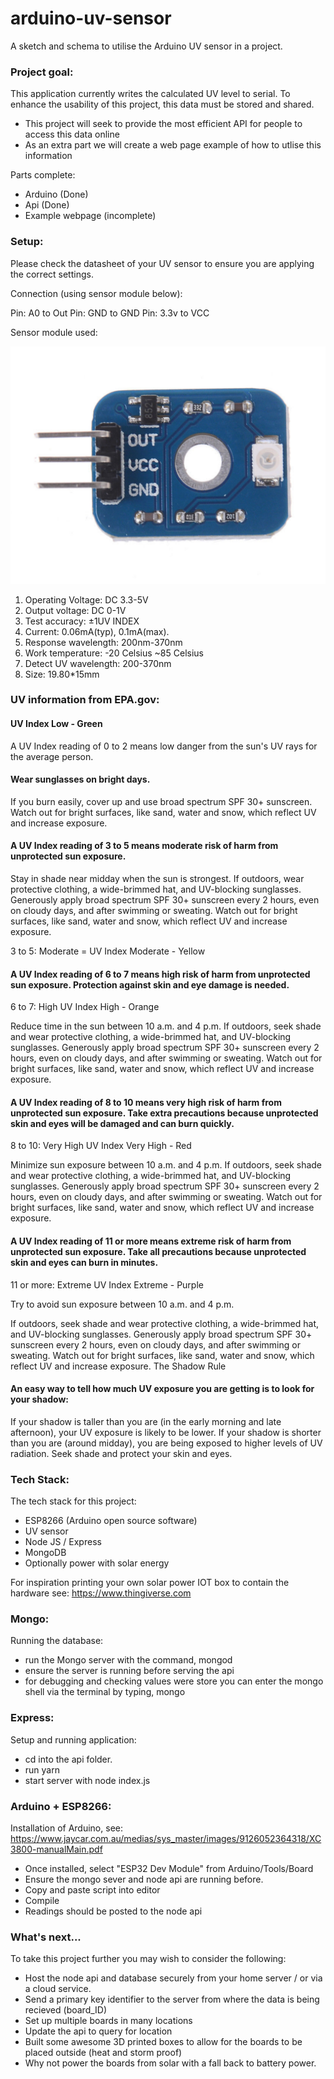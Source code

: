 # arduino-uv-sensor
A sketch and schema to utilise the Arduino UV sensor in a project.

### Project goal:

This application currently writes the calculated UV level to serial. To enhance the usability of this project, this data must be stored and shared. 

- This project will seek to provide the most efficient API for people to access this data online
- As an extra part we will create a web page example of how to utlise this information

Parts complete:

- Arduino (Done)
- Api (Done)
- Example webpage (incomplete)

### Setup:

Please check the datasheet of your UV sensor to ensure you are applying the correct settings.

Connection (using sensor module below):

Pin: A0 to Out
Pin: GND to GND
Pin: 3.3v to VCC

Sensor module used:

![alt text](https://github.com/nicktaras/arduino-uv-sensor/blob/master/images/uv_sensor_module.png?raw=true)

1. Operating Voltage:  DC 3.3-5V
2. Output voltage:  DC 0-1V
3. Test accuracy:  ±1UV INDEX
4. Current:  0.06mA(typ), 0.1mA(max).
5. Response wavelength:  200nm-370nm
6. Work temperature:  -20 Celsius ~85 Celsius
7. Detect UV wavelength:  200-370nm
8. Size: 19.80*15mm

### UV information from EPA.gov:

#### UV Index Low - Green
A UV Index reading of 0 to 2 means low danger from the sun's UV rays for the average person.
 
#### Wear sunglasses on bright days.
If you burn easily, cover up and use broad spectrum SPF 30+ sunscreen.
Watch out for bright surfaces, like sand, water and snow, which reflect UV and increase exposure.

#### A UV Index reading of 3 to 5 means moderate risk of harm from unprotected sun exposure.

Stay in shade near midday when the sun is strongest.
If outdoors, wear protective clothing, a wide-brimmed hat, and UV-blocking sunglasses.
Generously apply broad spectrum SPF 30+ sunscreen every 2 hours, even on cloudy days, and after swimming or sweating. 
Watch out for bright surfaces, like sand, water and snow, which reflect UV and increase exposure.

3 to 5: Moderate = UV Index Moderate - Yellow

#### A UV Index reading of 6 to 7 means high risk of harm from unprotected sun exposure. Protection against skin and eye damage is needed.

6 to 7: High UV Index High - Orange

Reduce time in the sun between 10 a.m. and 4 p.m.
If outdoors, seek shade and wear protective clothing, a wide-brimmed hat, and UV-blocking sunglasses.
Generously apply broad spectrum SPF 30+ sunscreen every 2 hours, even on cloudy days, and after swimming or sweating. 
Watch out for bright surfaces, like sand, water and snow, which reflect UV and increase exposure.

#### A UV Index reading of 8 to 10 means very high risk of harm from unprotected sun exposure. Take extra precautions because unprotected skin and eyes will be damaged and can burn quickly.

8 to 10: Very High UV Index Very High - Red

Minimize sun exposure between 10 a.m. and 4 p.m.
If outdoors, seek shade and wear protective clothing, a wide-brimmed hat, and UV-blocking sunglasses.
Generously apply broad spectrum SPF 30+ sunscreen every 2 hours, even on cloudy days, and after swimming or sweating. 
Watch out for bright surfaces, like sand, water and snow, which reflect UV and increase exposure.

#### A UV Index reading of 11 or more means extreme risk of harm from unprotected sun exposure. Take all precautions because unprotected skin and eyes can burn in minutes. 

11 or more: Extreme UV Index Extreme - Purple

Try to avoid sun exposure between 10 a.m. and 4 p.m.

If outdoors, seek shade and wear protective clothing, a wide-brimmed hat, and UV-blocking sunglasses.
Generously apply broad spectrum SPF 30+ sunscreen every 2 hours, even on cloudy days, and after swimming or sweating.
Watch out for bright surfaces, like sand, water and snow, which reflect UV and increase exposure.
The Shadow Rule
 
#### An easy way to tell how much UV exposure you are getting is to look for your shadow:

If your shadow is taller than you are (in the early morning and late afternoon), your UV exposure is likely to be lower.
If your shadow is shorter than you are (around midday), you are being exposed to higher levels of UV radiation. Seek shade and protect your skin and eyes.

### Tech Stack:

The tech stack for this project:

- ESP8266 (Arduino open source software)
- UV sensor
- Node JS / Express 
- MongoDB
- Optionally power with solar energy 

For inspiration printing your own solar power IOT box to contain the hardware see:
https://www.thingiverse.com

<!-- - Redis DB -->

<!-- ### Redis: -->

<!-- Turn on:
redis-server /usr/local/etc/redis.conf
redis-server /etc/init.d/redis-server stop
redis-server /etc/init.d/redis-server start

launch on load:
launchctl load ~/Library/LaunchAgents/homebrew.mxcl.redis.plist

unload from launch:
launchctl unload ~/Library/LaunchAgents/homebrew.mxcl.redis.plist

Test:
redis-cli ping -->

### Mongo:

Running the database:

- run the Mongo server with the command, mongod
- ensure the server is running before serving the api
- for debugging and checking values were store you can enter the mongo shell via the terminal by typing, mongo

### Express:

Setup and running application:

- cd into the api folder.
- run yarn
- start server with node index.js

### Arduino + ESP8266:

Installation of Arduino, see:
https://www.jaycar.com.au/medias/sys_master/images/9126052364318/XC3800-manualMain.pdf

- Once installed, select "ESP32 Dev Module" from Arduino/Tools/Board
- Ensure the mongo sever and node api are running before.
- Copy and paste script into editor
- Compile
- Readings should be posted to the node api

### What's next...

To take this project further you may wish to consider the following:

- Host the node api and database securely from your home server / or via a cloud service.
- Send a primary key identifier to the server from where the data is being recieved (board_ID)
- Set up multiple boards in many locations 
- Update the api to query for location 
- Built some awesome 3D printed boxes to allow for the boards to be placed outside (heat and storm proof)
- Why not power the boards from solar with a fall back to battery power.












